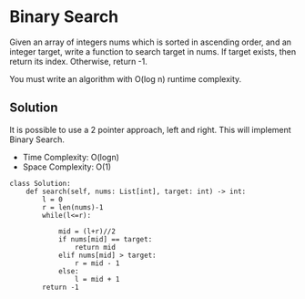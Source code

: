# Binary Search
Given an array of integers nums which is sorted in ascending order, and an integer target, write a function to search target in nums. If target exists, then return its index. Otherwise, return -1.

You must write an algorithm with O(log n) runtime complexity.


## Solution
It is possible to use a 2 pointer approach, left and right. This will implement Binary Search.
- Time Complexity: O(logn)
- Space Complexity: O(1)

```
class Solution:
    def search(self, nums: List[int], target: int) -> int:
        l = 0
        r = len(nums)-1
        while(l<=r):

            mid = (l+r)//2
            if nums[mid] == target:
                return mid
            elif nums[mid] > target:
                r = mid - 1
            else:
                l = mid + 1
        return -1
```
